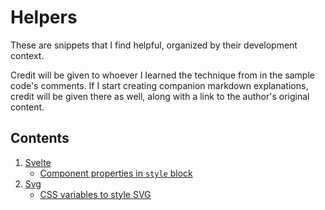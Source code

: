 # Helpers

These are snippets that I find helpful, organized by their development context.

Credit will be given to whoever I learned the technique from in the sample code's comments. If I start creating companion markdown explanations, credit will be given there as well, along with a link to the author's original content.

## Contents
1. [Svelte](./tree/main/svelte)
   - [Component properties in `style` block](/blob/main/svelte/CssVariables.svelte)
2. [Svg](./tree/main/svg)
   - [CSS variables to style SVG](/blob/main/svg/css-variables-in-svg.html)